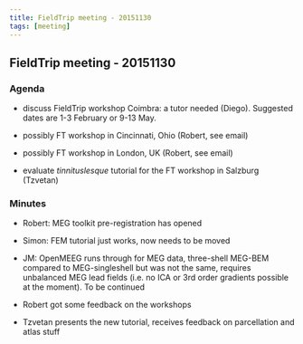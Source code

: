 ```yaml
---
title: FieldTrip meeting - 20151130
tags: [meeting]
---
```


## FieldTrip meeting - 20151130

### Agenda

- discuss FieldTrip workshop Coimbra: a tutor needed (Diego). Suggested dates are 1-3 February or 9-13 May.

- possibly FT workshop in Cincinnati, Ohio (Robert, see email)

- possibly FT workshop in London, UK (Robert, see email)

- evaluate _tinnituslesque_ tutorial for the FT workshop in Salzburg (Tzvetan)

### Minutes

- Robert: MEG toolkit pre-registration has opened

- Simon: FEM tutorial just works, now needs to be moved

- JM: OpenMEEG runs through for MEG data, three-shell MEG-BEM compared to MEG-singleshell but was not the same, requires unbalanced MEG lead fields (i.e. no ICA or 3rd order gradients possible at the moment). To be continued

- Robert got some feedback on the workshops

- Tzvetan presents the new tutorial, receives feedback on parcellation and atlas stuff

